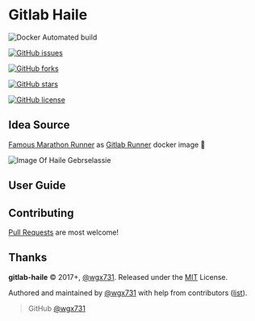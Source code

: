 Gitlab Haile
========================


![Docker Automated build](https://img.shields.io/docker/automated/wgx731/gitlab-haile.svg?style=flat-square)

[![GitHub issues](https://img.shields.io/github/issues/wgx731/gitlab-haile.svg?style=flat-square)](https://github.com/wgx731/gitlab-haile/issues)

[![GitHub forks](https://img.shields.io/github/forks/wgx731/gitlab-haile.svg?style=flat-square)](https://github.com/wgx731/gitlab-haile/network)

[![GitHub stars](https://img.shields.io/github/stars/wgx731/gitlab-haile.svg?style=flat-square)](https://github.com/wgx731/gitlab-haile/stargazers)

[![GitHub license](https://img.shields.io/github/license/wgx731/gitlab-haile.svg?style=flat-square)](https://github.com/wgx731/gitlab-haile/blob/master/LICENSE)


## Idea Source

[Famous Marathon Runner](https://en.wikipedia.org/wiki/Marathon) as [Gitlab Runner](https://docs.gitlab.com/runner) docker image :runner:

![Image Of Haile Gebrselassie](https://upload.wikimedia.org/wikipedia/commons/4/43/Haile_Gebrselassie_Hengelo_2009.JPG)

## User Guide


## Contributing

[Pull Requests](https://github.com/wgx731/gitlab-haile/pulls) are most welcome!

## Thanks

**gitlab-haile** © 2017+, [@wgx731]. Released under the [MIT](https://github.com/wgx731/gitlab-haile/blob/master/LICENSE) License.

Authored and maintained by [@wgx731] with help from contributors ([list][contributors]).

> GitHub [@wgx731]

[@wgx731]: https://github.com/wgx731
[contributors]: https://github.com/wgx731/gitlab-haile/contributors
